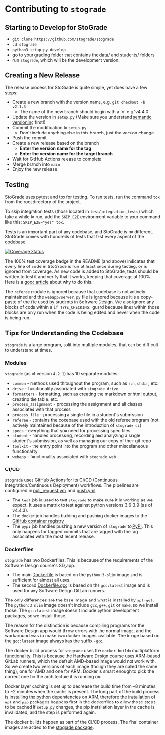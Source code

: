 # Contributing to `stograde`

## Starting to Develop for StoGrade

- `git clone https://github.com/stograde/stograde`
- `cd stograde`
- `python3 setup.py develop`
- go to your grading folder that contains the data/ and students/ folders
- run `stograde`, which will be the development version.


## Creating a New Release

The release process for StoGrade is quite simple, yet does have a few steps:

- Create a new branch with the version name, e.g. `git checkout -b v2.1.3`
    - The name of the new branch should begin with a 'v' e.g 'v4.4.0' 
- Update the version in `setup.py` (Make sure you understand [semantic versioning](https://packaging.python.org/guides/distributing-packages-using-setuptools/#semantic-versioning-preferred) first!)
- Commit the modification to `setup.py`
    - Don't include anything else in this branch, just the version change
- Push the commit
- Create a new release based on the branch
  - **Enter the version name for the tag**
  - **Enter the version name for the target branch**
- Wait for GitHub Actions release to complete
- Merge branch into `main`
- Enjoy the new release


## Testing

StoGrade uses pytest and tox for testing.
To run tests, run the command `tox` from the root directory of the project.

To skip integration tests (those located in `test/integration_tests`) which take a while to run, add the `SKIP_E2E` environment variable to your command like this: `SKIP_E2E="yes" tox`.

Tests is an important part of any codebase, and StoGrade is no different.
StoGrade comes with hundreds of tests that test every aspect of the codebase.

[![Coverage Status](https://coveralls.io/repos/github/stograde/stograde/badge.svg?branch=main)](https://coveralls.io/github/stograde/stograde?branch=main)

The 100% test coverage badge in the README (and above) indicates that every line of code in StoGrade is run at least once during testing, or is ignored from coverage.
As new code is added to StoGrade, tests should be written to test it and verify that it works, keeping that coverage at 100%.
Here is a [good article](https://www.dein.fr/2019-09-06-test-coverage-only-matters-if-at-100-percent.html) about why to do this.

The `referee` module is ignored because that codebase is not actively maintained and the `webapp/server.py` file is ignored because it is a copy-paste of the file used by students in Software Design.
We also ignore any blocks of code within a `if TYPE_CHECKING:` guard because lines within those blocks are only run when the code is being edited and never when the code is being run.


## Tips for Understanding the Codebase

`stograde` is a large program, split into multiple modules, that can be difficult to understand at times.

### Modules

`stograde` (as of version `4.2.1`) has 10 separate modules:

- `common` - methods used throughout the program, such as `run`, `chdir`, etc.
- `drive` - functionality associated with `stograde drive`
- `formatters` - formatting, such as creating the markdown or html output, creating the table, etc.
- `process_assignment` - processing the assignment and all classes associated with that process
- `process_file` - processing a single file in a student's submission
- `referee` - contains the codebase used with the old referee program (not actively maintained because of the introduction of `stograde ci`)
- `specs` - everything that you need for processing spec files
- `student` - handles processing, recording and analyzing a single student's submission, as well as managing our copy of their git repo
- `toolkit` - the entry point into the program and other miscellaneous functionality
- `webapp` - functionality associated with `stograde web`

### CI/CD

`stograde` uses [GitHub Actions](https://github.com/features/actions) for its CI/CD (Continuous Integration/Continuous Deployment) workflows.
The pipelines are configured in [pull_request.yml](.github/workflows/pull_request.yml) and [push.yml](.github/workflows/push.yml).

- The `test` job is used to test `stograde` to make sure it is working as we expect.
It uses a matrix to test against python versions 3.6-3.9 (as of v4.4.3).
- The `docker` job handles building and pushing docker images to the [GitHub container registry](https://github.com/stograde/stograde/pkgs/container/stograde)
- The `pypi` job handles pushing a new version of `stograde` to [PyPI](https://pypi.org/project/stograde/).
This only happens for tagged commits that are tagged with the tag associated with the most recent release.

### Dockerfiles

`stograde` has two Dockerfiles.
This is because of the requirements of the Software Design course's SD_app.

- The main [Dockerfile](Dockerfile) is based on the `python:3-slim` image and is sufficient for almost all uses.
- The second [Dockerfile.gcc](Dockerfile.gcc) is based on the `gcc:latest` image and is used for any Software Design GitLab runners.

The only differences are the base image and what is installed by `apt-get`.
The `python:3-slim` image doesn't include `gcc`, `g++`, `git` or `make`, so we install those.
The `gcc:latest` image doesn't include python development packages, so we install those.

The reason for the distinction is because compiling programs for the Software Design app would throw errors with the normal image, and the workaround was to make two docker images available.
The image based on the `gcc:latest` image always has the suffix `-gcc`.

The docker build process for `stograde` uses the `docker buildx` multiplatform functionality.
This is because the Hardware Design course uses ARM-based GitLab runners, which the default AMD-based image would not work with.
So we create two versions of each image (though they are called the same thing), one for AMD and one for ARM.
Docker is smart enough to pick the correct one for the architecture it is running on.

Docker layer caching is set up to decrease the build time from ~8 minutes to ~2 minutes when the cache is present.
The long part of the build process is installing the python dependencies on ARM, therefore the installation of `apt` and `pip` packages happens first in the dockerfiles to allow those steps to be cached
If `setup.py` changes, the pip installation layer in the cache is invalidated, and the step is performed again.

The docker builds happen as part of the CI/CD process.
The final container images are added to the [stograde package](https://github.com/stograde/stograde/pkgs/container/stograde).

